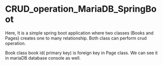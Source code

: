 # CRUD_operation_MariaDB_SpringBoot
Here, It is a simple spring boot application where two classes (Books and Pages) creates one to many relationship. Both class can perform crud operation.

Book class book id( primary key) is foreign key in Page class. We can see it in mariaDB database console as well.
